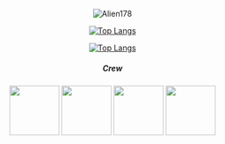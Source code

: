 <div align="cener">
<div align="center">

![Alien178](https://github-readme-stats.vercel.app/api?username=Alien178&count_private=true&show_icons=true&hide_border=0&theme=synthwave&hdide=contribs&show_icons=1) 

[![Top Langs](https://github-readme-stats.vercel.app/api/top-langs/?username=Alien178&layout=compact&langs_count=10&theme=radical&hide_border=1)](https://github.com/Alien178/)

[![Top Langs](https://github-readme-stats.vercel.app/api/top-langs/?username=Alien178&layout=compact&layout=compact&theme=radical&hide_border=1)](https://github.com/Alien178/)


    
<h5>Crew</h5>
    <td colspan="5" align="center">
    
<img height="90px" src="https://user-images.githubusercontent.com/62377713/128623706-8781de8d-54cf-4ac0-83f5-6a874fd50b22.gif" /> <img height="90px" src="https://user-images.githubusercontent.com/62377713/128624049-4c26317e-3177-4754-b873-d607aede8c23.gif" /> <img height="90px" src="https://user-images.githubusercontent.com/62377713/128624049-4c26317e-3177-4754-b873-d607aede8c23.gif" /> <img height="90px" src="https://user-images.githubusercontent.com/62377713/128624312-a1a0f1ba-c301-48c5-b2b8-676c63b8fd03.gif" />
    </td>
      </tr>
</table>    

</div>
</div>
